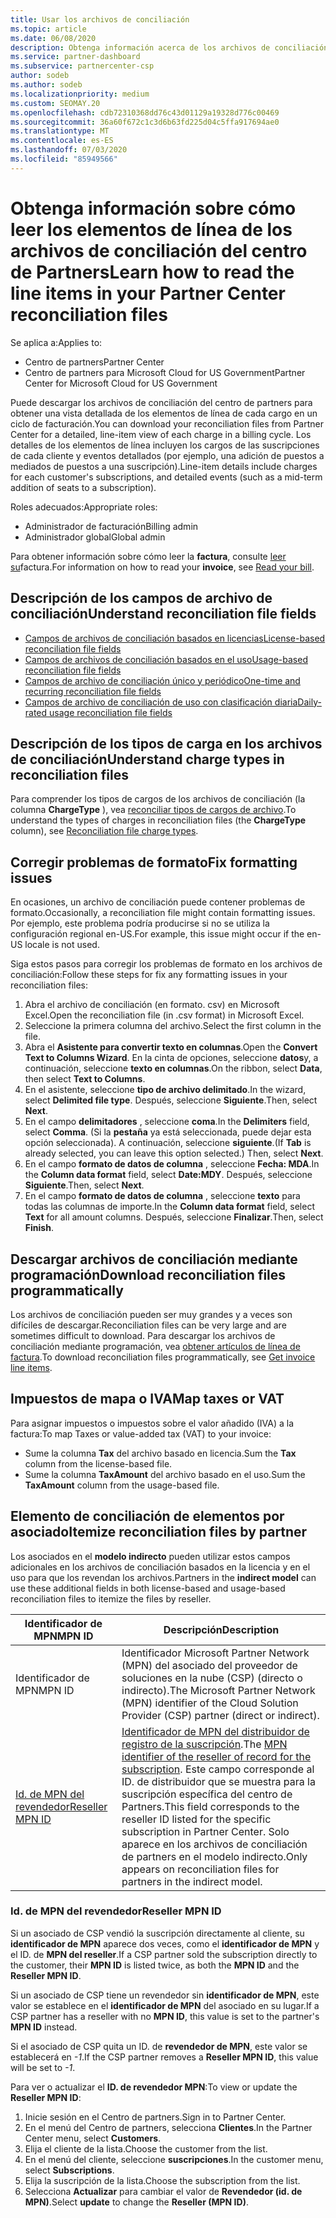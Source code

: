 ```yaml
---
title: Usar los archivos de conciliación
ms.topic: article
ms.date: 06/08/2020
description: Obtenga información acerca de los archivos de conciliación en el centro de Partners y cómo interpretar las vistas detalladas del artículo de línea de los cargos de un ciclo de facturación determinado.
ms.service: partner-dashboard
ms.subservice: partnercenter-csp
author: sodeb
ms.author: sodeb
ms.localizationpriority: medium
ms.custom: SEOMAY.20
ms.openlocfilehash: cdb72310368dd76c43d01129a19328d776c00469
ms.sourcegitcommit: 36a60f672c1c3d6b63fd225d04c5ffa917694ae0
ms.translationtype: MT
ms.contentlocale: es-ES
ms.lasthandoff: 07/03/2020
ms.locfileid: "85949566"
---
```

# <a name="learn-how-to-read-the-line-items-in-your-partner-center-reconciliation-files"></a><span data-ttu-id="b776b-103">Obtenga información sobre cómo leer los elementos de línea de los archivos de conciliación del centro de Partners</span><span class="sxs-lookup"><span data-stu-id="b776b-103">Learn how to read the line items in your Partner Center reconciliation files</span></span>

<span data-ttu-id="b776b-104">Se aplica a:</span><span class="sxs-lookup"><span data-stu-id="b776b-104">Applies to:</span></span>

- <span data-ttu-id="b776b-105">Centro de partners</span><span class="sxs-lookup"><span data-stu-id="b776b-105">Partner Center</span></span>
- <span data-ttu-id="b776b-106">Centro de partners para Microsoft Cloud for US Government</span><span class="sxs-lookup"><span data-stu-id="b776b-106">Partner Center for Microsoft Cloud for US Government</span></span>

<span data-ttu-id="b776b-107">Puede descargar los archivos de conciliación del centro de partners para obtener una vista detallada de los elementos de línea de cada cargo en un ciclo de facturación.</span><span class="sxs-lookup"><span data-stu-id="b776b-107">You can download your reconciliation files from Partner Center for a detailed, line-item view of each charge in a billing cycle.</span></span> <span data-ttu-id="b776b-108">Los detalles de los elementos de línea incluyen los cargos de las suscripciones de cada cliente y eventos detallados (por ejemplo, una adición de puestos a mediados de puestos a una suscripción).</span><span class="sxs-lookup"><span data-stu-id="b776b-108">Line-item details include charges for each customer's subscriptions, and detailed events (such as a mid-term addition of seats to a subscription).</span></span>

<span data-ttu-id="b776b-109">Roles adecuados:</span><span class="sxs-lookup"><span data-stu-id="b776b-109">Appropriate roles:</span></span>

- <span data-ttu-id="b776b-110">Administrador de facturación</span><span class="sxs-lookup"><span data-stu-id="b776b-110">Billing admin</span></span>
- <span data-ttu-id="b776b-111">Administrador global</span><span class="sxs-lookup"><span data-stu-id="b776b-111">Global admin</span></span>

<span data-ttu-id="b776b-112">Para obtener información sobre cómo leer la **factura**, consulte [leer su](read-your-bill.md)factura.</span><span class="sxs-lookup"><span data-stu-id="b776b-112">For information on how to read your **invoice**, see [Read your bill](read-your-bill.md).</span></span>

## <a name="understand-reconciliation-file-fields"></a><span data-ttu-id="b776b-113">Descripción de los campos de archivo de conciliación</span><span class="sxs-lookup"><span data-stu-id="b776b-113">Understand reconciliation file fields</span></span>

- [<span data-ttu-id="b776b-114">Campos de archivos de conciliación basados en licencias</span><span class="sxs-lookup"><span data-stu-id="b776b-114">License-based reconciliation file fields</span></span>](license-based-recon-files.md)
- [<span data-ttu-id="b776b-115">Campos de archivos de conciliación basados en el uso</span><span class="sxs-lookup"><span data-stu-id="b776b-115">Usage-based reconciliation file fields</span></span>](usage-based-recon-files.md)
- [<span data-ttu-id="b776b-116">Campos de archivo de conciliación único y periódico</span><span class="sxs-lookup"><span data-stu-id="b776b-116">One-time and recurring reconciliation file fields</span></span>](one-time-recurring-recon-files.md)
- [<span data-ttu-id="b776b-117">Campos de archivo de conciliación de uso con clasificación diaria</span><span class="sxs-lookup"><span data-stu-id="b776b-117">Daily-rated usage reconciliation file fields</span></span>](daily-rated-usage-recon-files.md)

## <a name="understand-charge-types-in-reconciliation-files"></a><span data-ttu-id="b776b-118">Descripción de los tipos de carga en los archivos de conciliación</span><span class="sxs-lookup"><span data-stu-id="b776b-118">Understand charge types in reconciliation files</span></span>

<span data-ttu-id="b776b-119">Para comprender los tipos de cargos de los archivos de conciliación (la columna **ChargeType** ), vea [reconciliar tipos de cargos de archivo](recon-file-charge-types.md).</span><span class="sxs-lookup"><span data-stu-id="b776b-119">To understand the types of charges in reconciliation files (the **ChargeType** column), see [Reconciliation file charge types](recon-file-charge-types.md).</span></span>

## <a name="fix-formatting-issues"></a><span data-ttu-id="b776b-120">Corregir problemas de formato</span><span class="sxs-lookup"><span data-stu-id="b776b-120">Fix formatting issues</span></span>

<span data-ttu-id="b776b-121">En ocasiones, un archivo de conciliación puede contener problemas de formato.</span><span class="sxs-lookup"><span data-stu-id="b776b-121">Occasionally, a reconciliation file might contain formatting issues.</span></span> <span data-ttu-id="b776b-122">Por ejemplo, este problema podría producirse si no se utiliza la configuración regional en-US.</span><span class="sxs-lookup"><span data-stu-id="b776b-122">For example, this issue might occur if the en-US locale is not used.</span></span>

<span data-ttu-id="b776b-123">Siga estos pasos para corregir los problemas de formato en los archivos de conciliación:</span><span class="sxs-lookup"><span data-stu-id="b776b-123">Follow these steps for fix any formatting issues in your reconciliation files:</span></span>

1. <span data-ttu-id="b776b-124">Abra el archivo de conciliación (en formato. csv) en Microsoft Excel.</span><span class="sxs-lookup"><span data-stu-id="b776b-124">Open the reconciliation file (in .csv format) in Microsoft Excel.</span></span>
2. <span data-ttu-id="b776b-125">Seleccione la primera columna del archivo.</span><span class="sxs-lookup"><span data-stu-id="b776b-125">Select the first column in the file.</span></span>
3. <span data-ttu-id="b776b-126">Abra el **Asistente para convertir texto en columnas**.</span><span class="sxs-lookup"><span data-stu-id="b776b-126">Open the **Convert Text to Columns Wizard**.</span></span> <span data-ttu-id="b776b-127">En la cinta de opciones, seleccione **datos**y, a continuación, seleccione **texto en columnas**.</span><span class="sxs-lookup"><span data-stu-id="b776b-127">On the ribbon, select **Data**, then select **Text to Columns**.</span></span>
4. <span data-ttu-id="b776b-128">En el asistente, seleccione **tipo de archivo delimitado**.</span><span class="sxs-lookup"><span data-stu-id="b776b-128">In the wizard, select **Delimited file type**.</span></span> <span data-ttu-id="b776b-129">Después, seleccione **Siguiente**.</span><span class="sxs-lookup"><span data-stu-id="b776b-129">Then, select **Next**.</span></span>
5. <span data-ttu-id="b776b-130">En el campo **delimitadores** , seleccione **coma**.</span><span class="sxs-lookup"><span data-stu-id="b776b-130">In the **Delimiters** field, select **Comma**.</span></span> <span data-ttu-id="b776b-131">(Si la **pestaña** ya está seleccionada, puede dejar esta opción seleccionada). A continuación, seleccione **siguiente**.</span><span class="sxs-lookup"><span data-stu-id="b776b-131">(If **Tab** is already selected, you can leave this option selected.) Then, select **Next**.</span></span>
6. <span data-ttu-id="b776b-132">En el campo **formato de datos de columna** , seleccione **Fecha: MDA**.</span><span class="sxs-lookup"><span data-stu-id="b776b-132">In the **Column data format** field, select **Date:MDY**.</span></span> <span data-ttu-id="b776b-133">Después, seleccione **Siguiente**.</span><span class="sxs-lookup"><span data-stu-id="b776b-133">Then, select **Next**.</span></span>
7. <span data-ttu-id="b776b-134">En el campo **formato de datos de columna** , seleccione **texto** para todas las columnas de importe.</span><span class="sxs-lookup"><span data-stu-id="b776b-134">In the **Column data format** field, select **Text** for all amount columns.</span></span> <span data-ttu-id="b776b-135">Después, seleccione **Finalizar**.</span><span class="sxs-lookup"><span data-stu-id="b776b-135">Then, select **Finish**.</span></span>

## <a name="download-reconciliation-files-programmatically"></a><span data-ttu-id="b776b-136">Descargar archivos de conciliación mediante programación</span><span class="sxs-lookup"><span data-stu-id="b776b-136">Download reconciliation files programmatically</span></span>

<span data-ttu-id="b776b-137">Los archivos de conciliación pueden ser muy grandes y a veces son difíciles de descargar.</span><span class="sxs-lookup"><span data-stu-id="b776b-137">Reconciliation files can be very large and are sometimes difficult to download.</span></span> <span data-ttu-id="b776b-138">Para descargar los archivos de conciliación mediante programación, vea [obtener artículos de línea de factura](https://docs.microsoft.com/partner-center/develop/get-invoiceline-items).</span><span class="sxs-lookup"><span data-stu-id="b776b-138">To download reconciliation files programmatically, see [Get invoice line items](https://docs.microsoft.com/partner-center/develop/get-invoiceline-items).</span></span>

## <a name="map-taxes-or-vat"></a><span data-ttu-id="b776b-139">Impuestos de mapa o IVA</span><span class="sxs-lookup"><span data-stu-id="b776b-139">Map taxes or VAT</span></span>

<span data-ttu-id="b776b-140">Para asignar impuestos o impuestos sobre el valor añadido (IVA) a la factura:</span><span class="sxs-lookup"><span data-stu-id="b776b-140">To map Taxes or value-added tax (VAT) to your invoice:</span></span>

- <span data-ttu-id="b776b-141">Sume la columna **Tax** del archivo basado en licencia.</span><span class="sxs-lookup"><span data-stu-id="b776b-141">Sum the **Tax** column from the license-based file.</span></span>
- <span data-ttu-id="b776b-142">Sume la columna **TaxAmount** del archivo basado en el uso.</span><span class="sxs-lookup"><span data-stu-id="b776b-142">Sum the **TaxAmount** column from the usage-based file.</span></span>

## <a name="itemize-reconciliation-files-by-partner"></a><span data-ttu-id="b776b-143">Elemento de conciliación de elementos por asociado</span><span class="sxs-lookup"><span data-stu-id="b776b-143">Itemize reconciliation files by partner</span></span>

<span data-ttu-id="b776b-144">Los asociados en el **modelo indirecto** pueden utilizar estos campos adicionales en los archivos de conciliación basados en la licencia y en el uso para que los revendan los archivos.</span><span class="sxs-lookup"><span data-stu-id="b776b-144">Partners in the **indirect model** can use these additional fields in both license-based and usage-based reconciliation files to itemize the files by reseller.</span></span>

| <span data-ttu-id="b776b-145">Identificador de MPN</span><span class="sxs-lookup"><span data-stu-id="b776b-145">MPN ID</span></span> | <span data-ttu-id="b776b-146">Descripción</span><span class="sxs-lookup"><span data-stu-id="b776b-146">Description</span></span> |
| ------ | ----------- |
| <span data-ttu-id="b776b-147">Identificador de MPN</span><span class="sxs-lookup"><span data-stu-id="b776b-147">MPN ID</span></span> | <span data-ttu-id="b776b-148">Identificador Microsoft Partner Network (MPN) del asociado del proveedor de soluciones en la nube (CSP) (directo o indirecto).</span><span class="sxs-lookup"><span data-stu-id="b776b-148">The Microsoft Partner Network (MPN) identifier of the Cloud Solution Provider (CSP) partner (direct or indirect).</span></span> |
| [<span data-ttu-id="b776b-149">Id. de MPN del revendedor</span><span class="sxs-lookup"><span data-stu-id="b776b-149">Reseller MPN ID</span></span>](#reseller-mpn-id) | <span data-ttu-id="b776b-150">[Identificador de MPN del distribuidor de registro de la suscripción](#reseller-mpn-id).</span><span class="sxs-lookup"><span data-stu-id="b776b-150">The [MPN identifier of the reseller of record for the subscription](#reseller-mpn-id).</span></span> <span data-ttu-id="b776b-151">Este campo corresponde al ID. de distribuidor que se muestra para la suscripción específica del centro de Partners.</span><span class="sxs-lookup"><span data-stu-id="b776b-151">This field corresponds to the reseller ID listed for the specific subscription in Partner Center.</span></span> <span data-ttu-id="b776b-152">Solo aparece en los archivos de conciliación de partners en el modelo indirecto.</span><span class="sxs-lookup"><span data-stu-id="b776b-152">Only appears on reconciliation files for partners in the indirect model.</span></span> |

### <a name="reseller-mpn-id"></a><span data-ttu-id="b776b-153">Id. de MPN del revendedor</span><span class="sxs-lookup"><span data-stu-id="b776b-153">Reseller MPN ID</span></span>

<span data-ttu-id="b776b-154">Si un asociado de CSP vendió la suscripción directamente al cliente, su **identificador de MPN** aparece dos veces, como el **identificador de MPN** y el ID. de **MPN del reseller**.</span><span class="sxs-lookup"><span data-stu-id="b776b-154">If a CSP partner sold the subscription directly to the customer, their **MPN ID** is listed twice, as both the **MPN ID** and the **Reseller MPN ID**.</span></span>

<span data-ttu-id="b776b-155">Si un asociado de CSP tiene un revendedor sin **identificador de MPN**, este valor se establece en el **identificador de MPN** del asociado en su lugar.</span><span class="sxs-lookup"><span data-stu-id="b776b-155">If a CSP partner has a reseller with no **MPN ID**, this value is set to the partner's **MPN ID** instead.</span></span>

<span data-ttu-id="b776b-156">Si el asociado de CSP quita un ID. de **revendedor de MPN**, este valor se establecerá en *-1*.</span><span class="sxs-lookup"><span data-stu-id="b776b-156">If the CSP partner removes a **Reseller MPN ID**, this value will be set to *-1*.</span></span>

<span data-ttu-id="b776b-157">Para ver o actualizar el **ID. de revendedor MPN**:</span><span class="sxs-lookup"><span data-stu-id="b776b-157">To view or update the **Reseller MPN ID**:</span></span>

1. <span data-ttu-id="b776b-158">Inicie sesión en el Centro de partners.</span><span class="sxs-lookup"><span data-stu-id="b776b-158">Sign in to Partner Center.</span></span>
2. <span data-ttu-id="b776b-159">En el menú del Centro de partners, selecciona **Clientes**.</span><span class="sxs-lookup"><span data-stu-id="b776b-159">In the Partner Center menu, select **Customers**.</span></span>
3. <span data-ttu-id="b776b-160">Elija el cliente de la lista.</span><span class="sxs-lookup"><span data-stu-id="b776b-160">Choose the customer from the list.</span></span>
4. <span data-ttu-id="b776b-161">En el menú del cliente, seleccione **suscripciones**.</span><span class="sxs-lookup"><span data-stu-id="b776b-161">In the customer menu, select **Subscriptions**.</span></span>
5. <span data-ttu-id="b776b-162">Elija la suscripción de la lista.</span><span class="sxs-lookup"><span data-stu-id="b776b-162">Choose the subscription from the list.</span></span>
6. <span data-ttu-id="b776b-163">Selecciona **Actualizar** para cambiar el valor de **Revendedor (id. de MPN)**.</span><span class="sxs-lookup"><span data-stu-id="b776b-163">Select **update** to change the **Reseller (MPN ID)**.</span></span>
